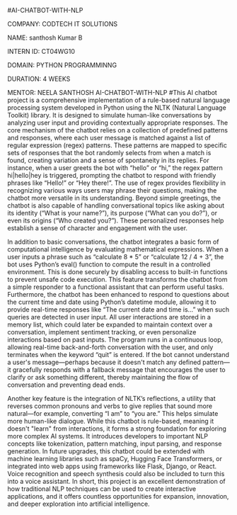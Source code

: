 #AI-CHATBOT-WITH-NLP

COMPANY: CODTECH IT SOLUTIONS

NAME: santhosh Kumar B

INTERN ID: CT04WG10

DOMAIN: PYTHON PROGRAMMINNG

DURATION: 4 WEEKS

MENTOR: NEELA SANTHOSH AI-CHATBOT-WITH-NLP
#This AI chatbot project is a comprehensive implementation of a rule-based natural language processing system developed in Python using the NLTK (Natural Language Toolkit) library. It is designed to simulate human-like conversations by analyzing user input and providing contextually appropriate responses. The core mechanism of the chatbot relies on a collection of predefined patterns and responses, where each user message is matched against a list of regular expression (regex) patterns. These patterns are mapped to specific sets of responses that the bot randomly selects from when a match is found, creating variation and a sense of spontaneity in its replies. For instance, when a user greets the bot with “hello” or “hi,” the regex pattern hi|hello|hey is triggered, prompting the chatbot to respond with friendly phrases like “Hello!” or “Hey there!”. The use of regex provides flexibility in recognizing various ways users may phrase their questions, making the chatbot more versatile in its understanding. Beyond simple greetings, the chatbot is also capable of handling conversational topics like asking about its identity (“What is your name?”), its purpose (“What can you do?”), or even its origins (“Who created you?”). These personalized responses help establish a sense of character and engagement with the user.

In addition to basic conversations, the chatbot integrates a basic form of computational intelligence by evaluating mathematical expressions. When a user inputs a phrase such as “calculate 8 * 5” or “calculate 12 / 4 + 3”, the bot uses Python’s eval() function to compute the result in a controlled environment. This is done securely by disabling access to built-in functions to prevent unsafe code execution. This feature transforms the chatbot from a simple responder to a functional assistant that can perform useful tasks. Furthermore, the chatbot has been enhanced to respond to questions about the current time and date using Python’s datetime module, allowing it to provide real-time responses like “The current date and time is…” when such queries are detected in user input. All user interactions are stored in a memory list, which could later be expanded to maintain context over a conversation, implement sentiment tracking, or even personalize interactions based on past inputs. The program runs in a continuous loop, allowing real-time back-and-forth conversation with the user, and only terminates when the keyword “quit” is entered. If the bot cannot understand a user's message—perhaps because it doesn't match any defined pattern—it gracefully responds with a fallback message that encourages the user to clarify or ask something different, thereby maintaining the flow of conversation and preventing dead ends.

Another key feature is the integration of NLTK’s reflections, a utility that reverses common pronouns and verbs to give replies that sound more natural—for example, converting “I am” to “you are.” This helps simulate more human-like dialogue. While this chatbot is rule-based, meaning it doesn't "learn" from interactions, it forms a strong foundation for exploring more complex AI systems. It introduces developers to important NLP concepts like tokenization, pattern matching, input parsing, and response generation. In future upgrades, this chatbot could be extended with machine learning libraries such as spaCy, Hugging Face Transformers, or integrated into web apps using frameworks like Flask, Django, or React. Voice recognition and speech synthesis could also be included to turn this into a voice assistant. In short, this project is an excellent demonstration of how traditional NLP techniques can be used to create interactive applications, and it offers countless opportunities for expansion, innovation, and deeper exploration into artificial intelligence.

